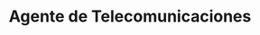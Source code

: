 ---
title: "Agente de Telecomunicaciones"
url: /san-jose-de-las-lajas/agente-de-telecomunicaciones-avenida-39/
shop: teléfono móvil
---